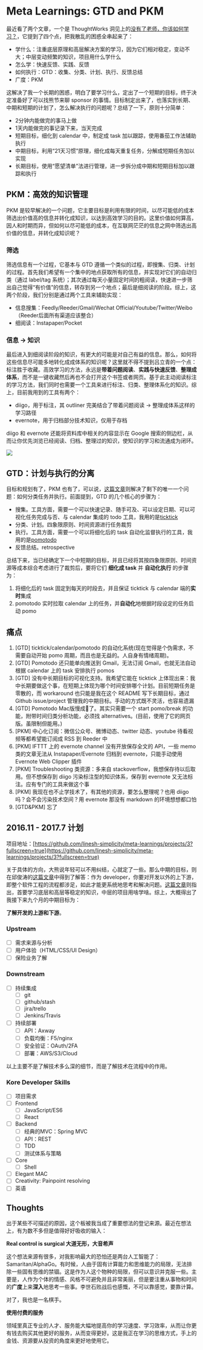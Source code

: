 # Meta Learnings: GTD and PKM

最近看了两个文章，一个是 ThoughtWorks 洞见上的[没有了老师，你该如何学习？](http://insights.thoughtworkers.org/how-to-study-without-teacher/)，它提到了四个点，把我散乱的困惑全串起来了：

* 学什么：注重底层原理和高层解决方案的学习，因为它们相对稳定，变动不大；中层变动频繁的知识，项目用什么学什么
* 怎么学：快速反馈、实践、反馈
* 如何执行：GTD：收集、分类、计划、执行、反馈总结
* 广度：PKM

这解决了我一个长期的困惑，明白了要学习什么，定出了一个短期的目标，终于决定准备好了可以找熊节来聊 sponsor 的事情。目标制定出来了，也落实到长期、中期和短期的计划了，怎么解决执行的问题呢？总结了一下，原则十分简单：

* 2分钟内能做完的事马上做
* 1天内能做完的事记录下来，当天完成
* 短期目标，细化到 calendar 中，制定成 task 加以跟踪，使用番茄工作法辅助执行
* 中期目标，利用“21天习惯”原理，细化成每天重复任务，分解成短期任务加以实现
* 长期目标，使用“愿望清单”法进行管理，进一步拆分成中期和短期目标加以跟踪和执行

## PKM：高效的知识管理

PKM 是较早解决的一个问题，它主要目标是利用有限的时间，以尽可能低的成本筛选出价值高的信息并转化成知识，以达到高效学习的目的。这里价值如何算高，因人和时期而异，但如何以尽可能低的成本，在互联网茫茫的信息之网中筛选出高价值的信息，并转化成知识呢？

### 筛选

筛选信息有一个过程，它基本与 GTD 遵循一个类似的过程，即搜集、归类、计划的过程。首先我们希望有一个集中的地点获取所有的信息，并实现对它们的自动归类（通过 label/tag 系统）；其次通过每天小量固定时间的粗阅读，快速进一步筛出自己觉得“有价值”的信息，转存到另一个地点；最后是细阅读的阶段。综上，这两个阶段，我们分别是通过两个工具来辅助实现：

* 信息搜集：Feedly/Reeder/Gmail/Wechat Official/Youtube/Twitter/Weibo（Reeder后面所有渠道应该整合）
* 细阅读：Instapaper/Pocket

### 信息 -> 知识

最后进入到细阅读阶段的知识，有更大的可能是对自己有益的信息。那么，如何将这些信息尽可能多地转化成成体系的知识呢？这里就不得不提到吕立青的一个点：标注胜于收藏。高效学习的方法，永远是**带着问题阅读**、**实践与快速反馈**、**整理成体系**，而不是一键收藏然后再也不会打开这个书签或者网页。基于此主动阅读标注的学习方法，我们同时也需要一个工具来进行标注、归类、整理体系化的知识。综上，目前我用到的工具有两个：

* diigo，用于标注，其 outliner 完美结合了带着问题阅读 -> 整理成体系这样的学习路径
* evernote，用于归档部分技术知识，仅用于存档

diigo 和 evernote 还能将资料库中相关的内容显示在 Google 搜索的侧边栏，从而让你优先浏览已经阅读、归档、整理过的知识，使知识的学习和流通成为闭环。

![](diigo-evernote-right-hand-side.png)

## GTD：计划与执行的分离

目标和规划有了，PKM 也有了，可以说，[这篇文章](http://www.mifengtd.cn/articles/runningcheese-gtd-system.html)则解决了剩下的唯一一个问题：如何分类任务并执行。前面提到，GTD 的几个核心的步骤为：

* 搜集。工具方面，需要一个可以快速记录、随手可及、可以设定日期、可以可视化任务完成与否、与 calendar 集成的 todo 工具，我用的是[ticktick](https://ticktick.com/)
* 分类、计划。四象限原则、时间资源进行任务裁剪
* 执行。工具方面，需要一个可以将细化后的 task 自动化监督执行的工具，我用的是[pomotodo](https://pomotodo.com/app/)
* 反馈总结。retrospective

总结下来，当已经确定下一个中短期的目标，并且已经将其按四象限原则、时间资源等成本综合考虑进行了裁剪后，要将它们 **细化成 task** 并 **自动化执行** 的步骤为：

1. 将细化后的 task 固定到每天的时段去，并且保证 ticktick 与 calendar 端的**实时**集成
2. pomotodo 实时拉取 calendar 上的任务，并**自动化**地根据时段设定的任务启动 pomo

## 痛点

1. [GTD] ticktick/calendar/pomotodo 的自动化系统(现在觉得是个伪需求，不需要自动开始 pomo 周期，而且也是无益的。人自身有情绪周期)。
2. [GTD] Pomotodo 还只能单向推送到 Gmail，无法订阅 Gmail，也就无法自动根据 calendar 上的 task 安排执行 pomos
3. [GTD] 没有中长期目标的可视化支持。我希望它能在 ticktick 上体现出来：我中长期要做这个事，在短期上体现为哪个时间安排哪个计划。目前短期任务是零散的，而 workaround 也只能是我在这个 README 写下长期目标，通过 Github issue/project 管理我的中期目标。手动的方式既不灵活，也容易遗漏
4. [GTD] Pomotodo Mac版慢成💩了。其实只需要一个 start pomo/break 的功能，附带时间归类分析功能，必须找 alternatives。(目前，使用了它的网页版。虽限制但能用。)
5. [PKM] 中心化订阅：微信公众号、微博动态、twitter 动态、youtube 待看视频等都希望能订阅成 RSS 到 Reeder 中
6. [PKM] IFTTT 上的 evernote channel 没有开放保存全文的 API，一些 memo 类的文章无法从 Instapaper/Evernote 归档到 evernote，只能手动使用 Evernote Web Clipper 插件
7. [PKM] Troubleshooting 类资源：多来自 stackoverflow，我想保存待以后取用。但不想保存到 diigo 污染标注型的知识体系，保存到 evernote 又无法标注。应有专门的工具来做这个事
8. [PKM] 我现在也不止学技术了，有其他的资源，要怎么整理呢？也用 diigo 吗？会不会污染技术空间？用 evernote 那没有 markdown 的环境想想都口怕
9. [GTD&PKM] 忘了

## 2016.11 - 2017.7 计划

项目地址：[https://github.com/linesh-simplicity/meta-learnings/projects/3?fullscreen=true](https://github.com/linesh-simplicity/meta-learnings/projects/3?fullscreen=true)

关于具体的方向，大熊说年轻可以不用纠结，心就定了一些。那么中期的目标，则在邱俊涛的[这篇文章](http://icodeit.org/2015/06/do-we-really-short-for-front-end-developer/)中得到了解答：作为 developer，你要对开发以外的上下游，即整个软件工程的流程都涉足，如此才能更系统地思考和解决问题。[这篇文章](http://insights.thoughtworkers.org/how-to-study-without-teacher/)则指出，首要学习底层和高层等稳定的知识，中层的项目用啥学啥。综上，大概得出了我接下来九个月的中期目标为：

**了解开发的上游和下游**。

### Upstream

* [ ] 需求来源与分析
* [ ] 用户体验（HTML/CSS/UI Design）
* [ ] 保险业务了解

### Downstream

* [ ] 持续集成
  * [ ] git 
  * [ ] github/stash
  * [ ] jira/trello
  * [ ] Jenkins/Travis
* [ ] 持续部署
  * [ ] API：Axway
  * [ ] 负载均衡：F5/nginx
  * [ ] 安全验证：OAuth/2FA
  * [ ] 部署：AWS/S3/Cloud
  
以上主要不是了解技术多么深的细节，而是了解技术在流程中的作用。

### Kore Developer Skills

* [ ] 项目需求
* [ ] Frontend
  * [ ] JavaScript/ES6
  * [ ] React
* [ ] Backend
  * [ ] 经典的MVC：Spring MVC
  * [ ] API：REST
  * [ ] TDD
  * [ ] 测试体系与策略
* [ ] Core
  * [ ] Shell
* [ ] Elegant MAC
* [ ] Creativity: Painpoint resolving
* [ ] 英语

## Thoughts

出于某些不可描述的原因，这个板被我当成了重要想法的登记来源。最近在想法上，有为数不多但是值得好好吸收的输入：

**Real control is surgical 大道无形，大音希声**

这个想法来源有很多，对我影响最大的恐怕还是两台人工智能了：Samaritan/AlphaGo。有时候，人由于固有计算能力和思维能力的局限，无法排除一些固有思维的禁锢。这是作为人这个物种的局限，但可以意识并克服一些。主要是，人作为个体的情感、风格不可避免并且非常美丽，但是要注重从事物和时间的**广度**上来**深入**地思考一些事。李世石败战后也感慨，不可以靠感觉，要靠计算。

对了，我也是一名棋手。

**使用付费的服务**

领域里真正专业的人才、服务能大幅地提高你的学习速度、学习效率，从而让你更有钱去购买其他更好的服务，从而变得更好。这是我正在学习的思维方式，手上的金钱、资源要从投资的角度来更好地使用它。

